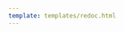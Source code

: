 ```yaml
---
template: templates/redoc.html
---
```


<redoc spec-url="../../../apis/restapis/roles-v1.yaml" theme='{{redoc_theme}}'></redoc>
